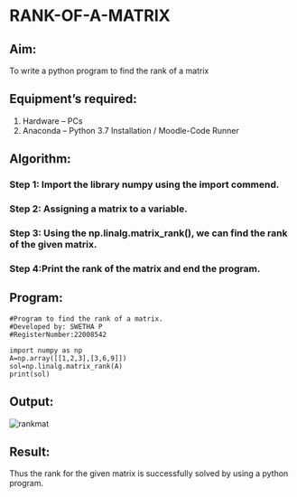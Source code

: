 # RANK-OF-A-MATRIX
## Aim:
To write a python program to find the rank of a matrix

## Equipment’s required:
1. 	Hardware – PCs
2. 	Anaconda – Python 3.7 Installation / Moodle-Code Runner

## Algorithm:

### Step 1: Import the library numpy  using the import commend.

### Step 2: Assigning a matrix to a variable.

### Step 3: Using the np.linalg.matrix_rank(), we can find the rank of the given matrix.

### Step 4:Print the rank of the matrix and end the program.

## Program:
```
#Program to find the rank of a matrix.
#Developed by: SWETHA P
#RegisterNumber:22008542

import numpy as np
A=np.array([[1,2,3],[3,6,9]])
sol=np.linalg.matrix_rank(A)
print(sol)
```

## Output:

![rankmat](https://user-images.githubusercontent.com/120623583/214822301-21eeb7df-2c3e-4275-aced-97549aab8564.png)

## Result:
Thus the rank for the given matrix is successfully solved by  using a python program.

